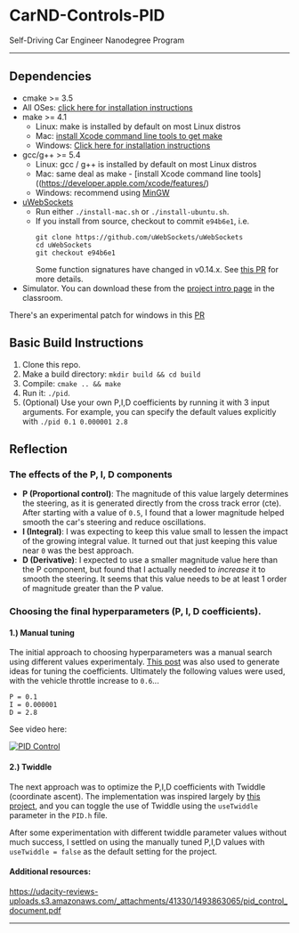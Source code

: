 # CarND-Controls-PID
Self-Driving Car Engineer Nanodegree Program

---

## Dependencies

* cmake >= 3.5
 * All OSes: [click here for installation instructions](https://cmake.org/install/)
* make >= 4.1
  * Linux: make is installed by default on most Linux distros
  * Mac: [install Xcode command line tools to get make](https://developer.apple.com/xcode/features/)
  * Windows: [Click here for installation instructions](http://gnuwin32.sourceforge.net/packages/make.htm)
* gcc/g++ >= 5.4
  * Linux: gcc / g++ is installed by default on most Linux distros
  * Mac: same deal as make - [install Xcode command line tools]((https://developer.apple.com/xcode/features/)
  * Windows: recommend using [MinGW](http://www.mingw.org/)
* [uWebSockets](https://github.com/uWebSockets/uWebSockets)
  * Run either `./install-mac.sh` or `./install-ubuntu.sh`.
  * If you install from source, checkout to commit `e94b6e1`, i.e.
    ```
    git clone https://github.com/uWebSockets/uWebSockets 
    cd uWebSockets
    git checkout e94b6e1
    ```
    Some function signatures have changed in v0.14.x. See [this PR](https://github.com/udacity/CarND-MPC-Project/pull/3) for more details.
* Simulator. You can download these from the [project intro page](https://github.com/udacity/self-driving-car-sim/releases) in the classroom.

There's an experimental patch for windows in this [PR](https://github.com/udacity/CarND-PID-Control-Project/pull/3)

## Basic Build Instructions

1. Clone this repo.
2. Make a build directory: `mkdir build && cd build`
3. Compile: `cmake .. && make`
4. Run it: `./pid`. 
5. (Optional) Use your own P,I,D coefficients by running it with 3 input arguments. For example, you can specify the default values explicitly with `./pid 0.1 0.000001 2.8`

## Reflection

### The effects of the P, I, D components  
- __P (Proportional control)__: The magnitude of this value largely determines the steering, as it is generated directly from the cross track error (cte). After starting with a value of `0.5`, I found that a lower magnitude helped smooth the car's steering and reduce oscillations.
- __I (Integral)__: I was expecting to keep this value small to lessen the impact of the growing integral value. It turned out that just keeping this value near `0` was the best approach.
- __D (Derivative)__: I expected to use a smaller magnitude value here than the P component, but found that I actually needed to *increase* it to smooth the steering. It seems that this value needs to be at least 1 order of magnitude greater than the P value.

### Choosing the final hyperparameters (P, I, D coefficients). 

#### 1.) Manual tuning  
The initial approach to choosing hyperparameters was a manual search using different values experimentaly. [This post](https://robotics.stackexchange.com/questions/167/what-are-good-strategies-for-tuning-pid-loops) was also used to generate ideas for tuning the coefficients. Ultimately the following values were used, with the vehicle throttle increase to `0.6`...
```
P = 0.1
I = 0.000001
D = 2.8
```

See video here:  

[![PID Control](http://img.youtube.com/vi/innwrbbnDlw/0.jpg)](http://www.youtube.com/watch?v=innwrbbnDlw "PID Control")


#### 2.) Twiddle  
The next approach was to optimize the P,I,D coefficients with Twiddle (coordinate ascent). The implementation was inspired largely by [this project](https://github.com/jendrikjoe/UdacityProjects/blob/master/PID-Control-Project/src/PID.cpp#L35-L96), and you can toggle the use of Twiddle using the `useTwiddle` parameter in the `PID.h` file.

After some experimentation with different twiddle parameter values without much success, I settled on using the manually tuned P,I,D values with `useTwiddle = false` as the default setting for the project.



#### Additional resources:  
https://udacity-reviews-uploads.s3.amazonaws.com/_attachments/41330/1493863065/pid_control_document.pdf

---
